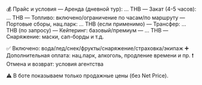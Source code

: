 💰 Прайс и условия
— Аренда (дневной тур): … THB
— Закат (4-5 часов): … THB
— Топливо: включено/ограничение по часам/по маршруту
— Портовые сборы, нац.парк: … THB (если применимо)
— Трансфер: … THB (по запросу)
— Кейтеринг: базовый/премиум — … THB
— Снаряжение: маски, сап-борды и т.д.

✅ Включено: вода/лед/снек/фрукты/снаряжение/страховка/экипаж
➕ Дополнительная оплата: нац.парк, алкоголь, продление времени и пр.
❗ Отмена и возврат: условия агентства

⚠️ В боте показываем только продажные цены (без Net Price).
